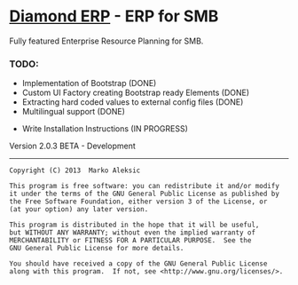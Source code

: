# [Diamond ERP]() - ERP for SMB

Fully featured Enterprise Resource Planning for SMB.

### TODO:
+ Implementation of Bootstrap (DONE)
+ Custom UI Factory creating Bootstrap ready Elements (DONE)
+ Extracting hard coded values to external config files (DONE)
+ Multilingual support (DONE)
- Write Installation Instructions (IN PROGRESS)

Version 2.0.3 BETA - Development

- - -

    Copyright (C) 2013  Marko Aleksic

    This program is free software: you can redistribute it and/or modify
    it under the terms of the GNU General Public License as published by
    the Free Software Foundation, either version 3 of the License, or
    (at your option) any later version.

    This program is distributed in the hope that it will be useful,
    but WITHOUT ANY WARRANTY; without even the implied warranty of
    MERCHANTABILITY or FITNESS FOR A PARTICULAR PURPOSE.  See the
    GNU General Public License for more details.

    You should have received a copy of the GNU General Public License
    along with this program.  If not, see <http://www.gnu.org/licenses/>.